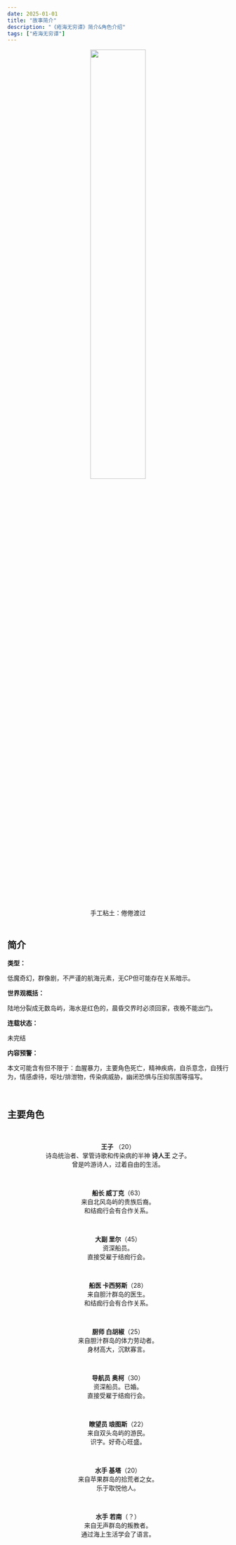 ```yaml
---
date: 2025-01-01
title: "故事简介"
description: "《疮海无穷谭》简介&角色介绍"
tags: ["疮海无穷谭"]
---
```


<center><img src="https://s3.bmp.ovh/imgs/2025/08/04/7339939183d0dd1c.png" style="width:50%; height:auto; display:block;"></center>

<center>手工粘土：倦倦渡过</center>

<br/>

## **简介**

**类型：**

低魔奇幻，群像剧，不严谨的航海元素，无CP但可能存在关系暗示。

**世界观概括：**

陆地分裂成无数岛屿，海水是红色的，晨昏交界时必须回家，夜晚不能出门。

**连载状态：**

未完结

**内容预警：**

本文可能含有但不限于：血腥暴力，主要角色死亡，精神疾病，自杀意念，自残行为，情感虐待，呕吐/排泄物，传染病威胁，幽闭恐惧与压抑氛围等描写。

<br/>

## **主要角色**

<br/>

<center> 

**王子** （20）<br/>
诗岛统治者、掌管诗歌和传染病的半神 **诗人王** 之子。<br/>曾是吟游诗人，过着自由的生活。

<br/>

**船长 威丁克**（63）<br/>
来自北风岛屿的贵族后裔。<br/>和结痂行会有合作关系。

<br/>

**大副 里尔**（45）<br/>
资深船员。<br/>直接受雇于结痂行会。

<br/>

**船医 卡西努斯**（28）<br/>
来自胆汁群岛的医生。<br/>和结痂行会有合作关系。

<br/>

**厨师 白胡椒**（25）<br/>
来自胆汁群岛的体力劳动者。<br/>身材高大，沉默寡言。

<br/>

**导航员 奥柯**（30）<br/>
资深船员。已婚。<br/>直接受雇于结痂行会。

<br/>

**瞭望员 琅图斯**（22）<br/>
来自双头岛屿的游民。<br/>识字。好奇心旺盛。

<br/>

**水手 基塔**（20）<br/>
来自苹果群岛的拾荒者之女。<br/>乐于取悦他人。

<br/>

**水手 若南**（？）<br/>
来自无声群岛的叛教者。<br/>通过海上生活学会了语言。<br/><br/></center>